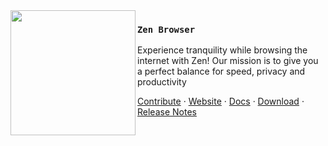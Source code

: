 <img src="./logo-black.png" align="left" width="200"/>

### `Zen Browser`

Experience tranquility while browsing the internet with Zen! Our mission is to give you a perfect balance for speed, privacy and productivity

<a href="https://docs.zen-browser.app/contribute">Contribute</a> ·
<a href="https://www.zen-browser.app">Website</a> ·
<a href="https://docs.zen-browser.app">Docs</a> ·
<a href="https://www.zen-browser.app/download">Download</a> ·
<a href="https://www.zen-browser.app/release-notes/latest">Release Notes</a>
